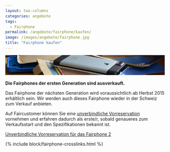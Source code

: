 ```yaml
---
layout: two-columns
categories: angebote
tags:
  - Fairphone
permalink: /angebote/fairphone/kaufen/
image: /images/angebote/fairphone.jpg
title: "Fairphone kaufen"
---
```

<div class="angebot-top-wide"><img title="Fairphone" src="/images/angebote/fairphone_sub.jpg"></div>

**Die Fairphones der ersten Generation sind ausverkauft.**

Das Fairphone der nächsten Generation wird voraussichtlich ab Herbst 2015 erhältlich sein. Wir werden auch dieses Fairphone wieder in der Schweiz zum Verkauf anbieten.

Auf Faircustomer können Sie eine [unverbindliche Vorreservation](http://www.faircustomer.ch/reservation_fuer_fairphone_2_9) vornehmen und erfahren dadurch als erste/r, sobald genaueres zum Verkaufsstart und den Spezifikationen bekannt ist.

<a href="http://www.faircustomer.ch/reservation_fuer_fairphone_2_9" class="button"><i class="fi-arrow-right"></i> Unverbindliche Vorreservation für das Fairphone 2</a>

{% include block/fairphone-crosslinks.html %}